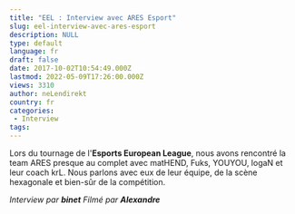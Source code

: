 ```yaml
---
title: "EEL : Interview avec ARES Esport"
slug: eel-interview-avec-ares-esport
description: NULL
type: default
language: fr
draft: false
date: 2017-10-02T10:54:49.000Z
lastmod: 2022-05-09T17:26:00.000Z
views: 3310
author: neLendirekt
country: fr
categories:
 - Interview
tags:
---
```

Lors du tournage de l'**Esports European League**, nous avons rencontré la team ARES presque au complet avec matHEND, Fuks, YOUYOU, logaN et leur coach krL. Nous parlons avec eux de leur équipe, de la scène hexagonale et bien-sûr de la compétition.

_Interview par **binet**_ 
_Filmé par **Alexandre**_
